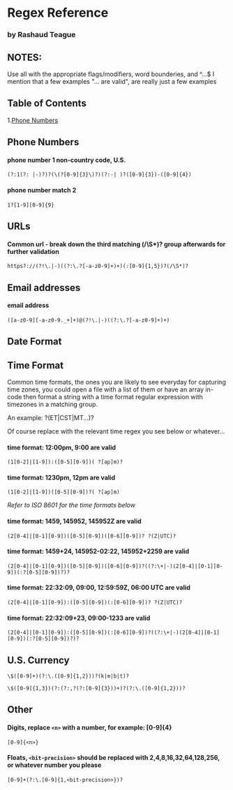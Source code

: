 # Regex Reference
### by Rashaud Teague

## NOTES:
Use all with the appropriate flags/modifiers, word bounderies, and ^...$
I mention that a few examples "... are valid", are really just a few examples

## Table of Contents
1.[Phone Numbers](#phone-numbers)

## Phone Numbers
#### phone number 1 non-country code, U.S.
```
(?:1(?: |-)?)?(\(?[0-9]{3}\)?)(?:-| )?([0-9]{3})-([0-9]{4})
```
#### phone number match 2
```
1?[1-9][0-9]{9}
```

## URLs
#### Common url - break down the third matching (/\S*)? group afterwards for further validation
```
https?://(?!\.|-)((?:\.?[-a-z0-9]+)+)(:[0-9]{1,5})?(/\S*)?
```

## Email addresses
#### email address
```
([a-z0-9][-a-z0-9._+]+)@(?!\.|-)((?:\.?[-a-z0-9]+)+)
```

## Date Format

## Time Format
Common time formats, the ones you are likely to see everyday for capturing time zones, you could open a file with a list of them or have an array in-code then format a string with a time format regular expression with timezones in a matching group.

An example:<timeregex> ?(ET|CST|MT...)?

Of course replace <timeregex> with the relevant time regex you see below or whatever...

#### time format: 12:00pm, 9:00 are valid
```
(1[0-2]|[1-9]):([0-5][0-9])( ?[ap]m)?
```
#### time format: 1230pm, 12pm are valid
```
(1[0-2]|[1-9])([0-5][0-9])?( ?[ap]m)
```
*Refer to ISO 8601 for the time formats below* 
#### time format: 1459, 145952, 145952Z are valid
```
(2[0-4]|[0-1][0-9])([0-5][0-9])([0-6][0-9])? ?(Z|UTC)?
```
#### time format: 1459+24, 145952-02:22, 145952+2259 are valid
```
(2[0-4]|[0-1][0-9])([0-5][0-9])([0-6][0-9])?((?:\+|-)(2[0-4]|[0-1][0-9])(:?[0-5][0-9])?)?
```
#### time format: 22:32:09, 09:00, 12:59:59Z, 06:00 UTC are valid
```
(2[0-4]|[0-1][0-9]):([0-5][0-9])(:[0-6][0-9])? ?(Z|UTC)?
```
#### time format: 22:32:09+23, 09:00-1233 are valid
```
(2[0-4]|[0-1][0-9]):([0-5][0-9])(:[0-6][0-9])?((?:\+|-)(2[0-4]|[0-1][0-9])(:?[0-5][0-9])?)?
```

## U.S. Currency
```
\$([0-9]+)(?:\.([0-9]{1,2}))?(k|m|b|t)?
```
```
\$([0-9]{1,3})(?:(?:,?(?:[0-9]{3}))+)?(?:\.([0-9]{1,2}))?
```

## Other

#### Digits, replace `<n>` with a number, for example: [0-9]{4}
```
[0-9]{<n>}
```

#### Floats, `<bit-precision>` should be replaced with 2,4,8,16,32,64,128,256, or whatever number you please
```
[0-9]+(?:\.[0-9]{1,<bit-precision>})?
```


